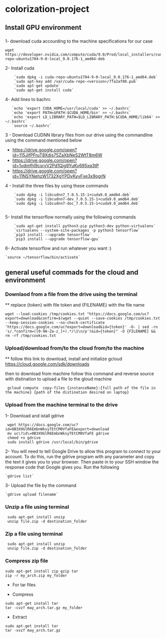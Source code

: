 # colorization-project


## Install GPU environment 

### 

1- download cuda accourding to the machine specifications for our case 
```
wget https://developer.nvidia.com/compute/cuda/9.0/Prod/local_installers/cuda-repo-ubuntu1704-9-0-local_9.0.176-1_amd64-deb
```
2- Install cuda 
```
    `sudo dpkg -i cuda-repo-ubuntu1704-9-0-local_9.0.176-1_amd64.deb`
    `sudo apt-key add /var/cuda-repo-<version>/7fa2af80.pub`
    `sudo apt-get update`
    `sudo apt-get install cuda`

```

4- Add lines to bachrc 
```
   `echo 'export CUDA_HOME=/usr/local/cuda' >> ~/.bashrc`  
   `echo 'export PATH=$PATH:$CUDA_HOME/bin' >> ~/.bashrc`  
   `echo 'export LD_LIBRARY_PATH=$LD_LIBRARY_PATH:$CUDA_HOME/lib64' >> ~/.bashrc`  
   `source ~/.bashrc`

```
3 - Download CUDNN library files from our drive using the commandline using the command mentioned below 
* https://drive.google.com/open?id=115JjfPFruT8Xdjs75ZaXbNeS2WtT8m6W
* https://drive.google.com/open?id=1vdmfhl9csryV2Pd1Qjg9YuKv695xq3tP
* https://drive.google.com/open?id=11NSYNehzW1732XgYPDvKyvFxe3x9ogrN

4 - Install the three files by using these commands
```
    `sudo dpkg -i libcudnn7_7.0.5.15-1+cuda9.0_amd64.deb`
    `sudo dpkg -i libcudnn7-dev_7.0.5.15-1+cuda9.0_amd64.deb`
    `sudo dpkg -i libcudnn7-doc_7.0.5.15-1+cuda9.0_amd64.deb`
    
```
5- Install the tensorflow normally using the following commands 
```
    `sudo apt-get install python3-pip python3-dev python-virtualenv`
    `virtualenv --system-site-packages -p python3 tensorflow`
    `pip3 install --upgrade tensorflow`
    `pip3 install --upgrade tensorflow-gpu`
```

6- Activate tensorflow and run whatever you want :)

    `source ~/tensorflow/bin/activate`
    
    
## general useful commads for the cloud and environment

### Downlaod from a file from the drive using the terminal

** replace {token} with file token and {FILENAME} with the file name 
```
wget --load-cookies /tmp/cookies.txt "https://docs.google.com/uc?export=download&confirm=$(wget --quiet --save-cookies /tmp/cookies.txt --keep-session-cookies --no-check-certificate 'https://docs.google.com/uc?export=download&id={token}' -O- | sed -rn 's/.*confirm=([0-9A-Za-z_]+).*/\1\n/p')&id={token}" -O {FILENAME} && rm -rf /tmp/cookies.txt
```

### Upload/download from/to the cloud from/to the machine 
** follow this link to download, install and initialize gcloud
https://cloud.google.com/sdk/downloads

then to download from machine follow this command and reverse source with distination to upload a file to the gloud machine
```
 gcloud compute  copy-files {instanceName}:{full path of the file in the machine} {path of the distination desired on laptop}
```
### Upload from the machine terminal to the drive
1- Download and istall gdrive
```
 wget https://docs.google.com/uc?id=0B3X9GlR6EmbnWksyTEtCM0VfaFE&export=download
 mv uc\?id\=0B3X9GlR6EmbnWksyTEtCM0VfaFE gdrive
 chmod +x gdrive
 sudo install gdrive /usr/local/bin/gdrive
```
2- You will need to tell Google Drive to allow this program to connect to your account. To do this, run the gdrive program with any parameter and copy the text it gives you to your browser. Then paste in to your SSH window the response code that Google gives you. Run the following

    `gdrive list`

3- Upload the file by the command 

    `gdrive upload filename`

### Unzip a file using terminal

```
 sudo apt-get install unzip
 unzip file.zip -d destination_folder
```

### Zip a file using terminal

```
 sudo apt-get install unzip
 unzip file.zip -d destination_folder
```
### Compress zip file

```
sudo apt-get install zip gzip tar
zip -r my_arch.zip my_folder

```
* For tar files 

* Compress
```
sudo apt-get install tar
tar -cvzf may_arch.tar.gz my_folder
```
* Extract
```
sudo apt-get install tar
tar -xvzf may_arch.tar.gz
```

